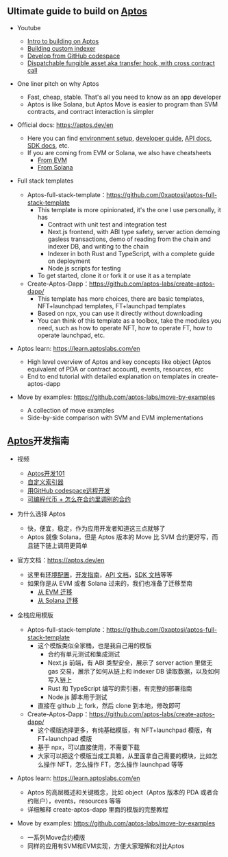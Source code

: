 ## Ultimate guide to build on [Aptos](https://aptosfoundation.org/)

- Youtube
  - [Intro to building on Aptos](https://www.youtube.com/watch?v=-UkbHdeSImc)
  - [Building custom indexer](https://www.youtube.com/watch?v=RqBWIdmxpPk)
  - [Develop from GitHub codespace](https://www.youtube.com/watch?v=RJnlSwyNI8Q)
  - [Dispatchable fungible asset aka transfer hook, with cross contract call](https://www.youtube.com/watch?v=sIS7AnL9DL4&t=1s)

- One liner pitch on why Aptos
  - Fast, cheap, stable. That's all you need to know as an app developer
  - Aptos is like Solana, but Aptos Move is easier to program than SVM contracts, and contract interaction is simpler
- Official docs: https://aptos.dev/en
  - Here you can find [environment setup](https://aptos.dev/en/build/get-started/developer-setup), [developer guide](https://aptos.dev/en/build/smart-contracts), [API docs](https://aptos.dev/en/build/apis), [SDK docs](https://aptos.dev/en/build/sdks), etc.
  - If you are coming from EVM or Solana, we also have cheatsheets
    - [From EVM](https://aptos.dev/en/build/get-started/ethereum-cheatsheet)
    - [From Solana](https://aptos.dev/en/build/get-started/solana-cheatsheet)
- Full stack templates
  - Aptos-full-stack-template：https://github.com/0xaptosj/aptos-full-stack-template
    - This template is more opinionated, it's the one I use personally, it has
      - Contract with unit test and integration test
      - Next.js frontend, with ABI type safety, server action demoing gasless transactions, demo of reading from the chain and indexer DB, and writing to the chain
      - Indexer in both Rust and TypeScript, with a complete guide on deployment
      - Node.js scripts for testing
    - To get started, clone it or fork it or use it as a template
  - Create-Aptos-Dapp：https://github.com/aptos-labs/create-aptos-dapp/
    - This template has more choices, there are basic templates, NFT+launchpad templates, FT+launchpad templates
    - Based on npx, you can use it directly without downloading
    - You can think of this template as a toolbox, take the modules you need, such as how to operate NFT, how to operate FT, how to operate launchpad, etc.
- Aptos learn: https://learn.aptoslabs.com/en
  - High level overview of Aptos and key concepts like object (Aptos equivalent of PDA or contract account), events, resources, etc
  - End to end tutorial with detailed explanation on templates in create-aptos-dapp
- Move by examples: https://github.com/aptos-labs/move-by-examples
  - A collection of move examples
  - Side-by-side comparison with SVM and EVM implementations

## [Aptos](https://aptosfoundation.org/)开发指南

- 视频
  - [Aptos开发101](https://www.youtube.com/watch?v=uAfK1Lpr33M)
  - [自定义索引器](https://www.youtube.com/watch?v=TtdeEnNj0jw)
  - [用GitHub codespace远程开发](https://www.youtube.com/watch?v=kAM0zH6N6pc)
  - [可编程代币 + 怎么在合约里调别的合约](https://www.youtube.com/watch?v=NKOVDmKXuVM&t=2s)

- 为什么选择 Aptos
  - 快，便宜，稳定，作为应用开发者知道这三点就够了
  - Aptos 就像 Solana，但是 Aptos 版本的 Move 比 SVM 合约更好写，而且链下链上调用更简单
- 官方文档：https://aptos.dev/en
  - 这里有[环境配置](https://aptos.dev/en/build/get-started/developer-setup)，[开发指南](https://aptos.dev/en/build/smart-contracts)，[API 文档](https://aptos.dev/en/build/apis)，[SDK 文档](https://aptos.dev/en/build/sdks)等等
  - 如果你是从 EVM 或者 Solana 过来的，我们也准备了迁移至南
    - [从 EVM 迁移](https://aptos.dev/en/build/get-started/ethereum-cheatsheet)
    - [从 Solana 迁移](https://aptos.dev/en/build/get-started/solana-cheatsheet)
- 全栈应用模版
  - Aptos-full-stack-template：https://github.com/0xaptosj/aptos-full-stack-template
    - 这个模版类似全家桶，也是我自己用的模版
      - 合约有单元测试和集成测试
      - Next.js 前端，有 ABI 类型安全，展示了 server action 里做无 gas 交易，展示了如何从链上和 indexer DB 读取数据，以及如何写入链上
      - Rust 和 TypeScript 编写的索引器，有完整的部署指南
      - Node.js 脚本用于测试
    - 直接在 github 上 fork，然后 clone 到本地，修改即可
  - Create-Aptos-Dapp：https://github.com/aptos-labs/create-aptos-dapp/
    - 这个模版选择更多，有纯基础模版，有 NFT+launchpad 模版，有 FT+launchpad 模版
    - 基于 npx，可以直接使用，不需要下载
    - 大家可以把这个模版当成工具箱，从里面拿自己需要的模块，比如怎么操作 NFT，怎么操作 FT，怎么操作 launchpad 等等
- Aptos learn: https://learn.aptoslabs.com/en
  - Aptos 的高层概述和关键概念，比如 object（Aptos 版本的 PDA 或者合约账户），events，resources 等等
  - 详细解释 create-aptos-dapp 里面的模版的完整教程
- Move by examples: https://github.com/aptos-labs/move-by-examples
  - 一系列Move合约模版
  - 同样的应用有SVM和EVM实现，方便大家理解和对比Aptos
